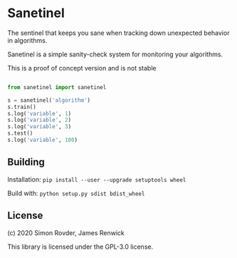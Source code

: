 # Sanetinel

The sentinel that keeps you sane when tracking down unexpected behavior in algorithms.

Sanetinel is a simple sanity-check system for monitoring your algorithms.

This is a proof of concept version and is not stable

```python

from sanetinel import sanetinel

s = sanetinel('algorithm')
s.train()
s.log('variable', 1)
s.log('variable', 2)
s.log('variable', 3)
s.test()
s.log('variable', 100)

```

## Building

Installation: `pip install --user --upgrade setuptools wheel`

Build with: `python setup.py sdist bdist_wheel`

## License

(c) 2020 Simon Rovder, James Renwick

This library is licensed under the GPL-3.0 license.
